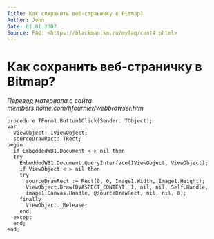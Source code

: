 ```yaml
---
Title: Как сохранить веб-страничку в Bitmap?
Author: John
Date: 01.01.2007
Source: FAQ: <https://blackman.km.ru/myfaq/cont4.phtml>
---
```



Как сохранить веб-страничку в Bitmap?
=====================================


_Перевод материала с сайта members.home.com/hfournier/webbrowser.htm_

    procedure TForm1.Button1Click(Sender: TObject);
    var
      ViewObject: IViewObject;
      sourceDrawRect: TRect;
    begin
      if EmbeddedWB1.Document < > nil then
      try
        EmbeddedWB1.Document.QueryInterface(IViewObject, ViewObject);
        if ViewObject < > nil then
        try
          sourceDrawRect := Rect(0, 0, Image1.Width, Image1.Height);
          ViewObject.Draw(DVASPECT_CONTENT, 1, nil, nil, Self.Handle,
          image1.Canvas.Handle, @sourceDrawRect, nil, nil, 0);
        finally
          ViewObject._Release;
        end;
      except
      end;
    end;
